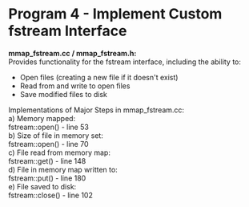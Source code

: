 # Program 4 - Implement Custom fstream Interface

**mmap_fstream.cc / mmap_fstream.h:**  
Provides functionality for the fstream interface, including the ability to:
- Open files (creating a new file if it doesn't exist)
- Read from and write to open files
- Save modified files to disk

Implementations of Major Steps in mmap_fstream.cc:  
a) Memory mapped:  
    fstream::open() - line 53  
b) Size of file in memory set:  
    fstream::open() - line 70  
c) File read from memory map:  
    fstream::get() - line 148  
d) File in memory map written to:  
    fstream::put() - line 180  
e) File saved to disk:  
    fstream::close() - line 102  
